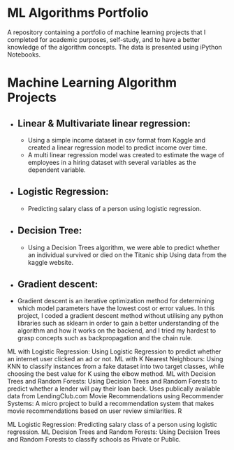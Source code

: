 # ML Algorithms Portfolio

A repository containing a portfolio of machine learning projects that I completed for academic purposes, self-study, and to have a better knowledge of the algorithm concepts. The data is presented using iPython Notebooks.

# Machine Learning Algorithm Projects

* ## Linear & Multivariate linear regression:
   * Using a simple income dataset in csv format from Kaggle and created a linear regression model to predict income over time. 
   * A multi linear regression model was created to estimate the wage of employees in a hiring dataset with several variables as the dependent variable.


 * ## Logistic Regression: 
     * Predicting salary class of a person using logistic regression.
     
     
* ## Decision Tree:
   * Using a Decision Trees algorithm, we were able to predict whether an individual survived or died on the Titanic ship Using data from the kaggle website.

* ## Gradient descent:
* Gradient descent is an iterative optimization method for determining which model parameters have the lowest cost or error values. In this project, I coded a gradient descent method without utilising any python libraries such as sklearn in order to gain a better understanding of the algorithm and how it works on the backend, and I tried my hardest to grasp concepts such as backpropagation and the chain rule.





 
 ML with Logistic Regression: Using Logistic Regression to predict whether an internet user clicked an ad or not.
ML with K Nearest Neighbours: Using KNN to classify instances from a fake dataset into two target classes, while choosing the best value for K using the elbow method.
ML with Decision Trees and Random Forests: Using Decision Trees and Random Forests to predict whether a lender will pay their loan back. Uses publically available data from LendingClub.com
Movie Recommendations using Recommender Systems: A micro project to build a recommendation system that makes movie recommendations based on user review similarities.
R

ML Logistic Regression: Predicting salary class of a person using logistic regression.
ML Decision Trees and Random Forests: Using Decision Trees and Random Forests to classify schools as Private or Public.
